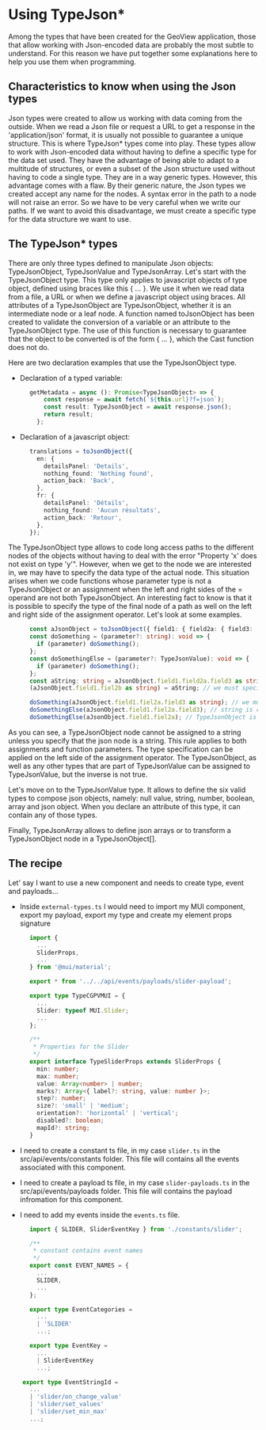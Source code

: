 # Using TypeJson* #

Among the types that have been created for the GeoView application, those that allow working with Json-encoded data
are probably the most subtle to understand. For this reason we have put together some explanations here to help you
use them when programming.

## Characteristics to know when using the Json types ##

Json types were created to allow us working with data coming from the outside. When we read a Json file or request a URL to get a response in the 'application/json' format, it is usually not possible to guarantee a unique structure. This is where TypeJson* types come into play. These types allow to work with Json-encoded data without having to define a specific type for the data set used. They have the advantage of being able to adapt to a multitude of structures, or even a subset of the Json structure used without having to code a single type. They are in a way generic types. However, this advantage comes with a flaw. By their generic nature, the Json types we created accept any name for the nodes. A syntax error in the path to a node will not raise an error. So we have to be very careful when we write our paths. If we want to avoid this disadvantage, we must create a specific type for the data structure we want to use.

## The TypeJson* types ##

There are only three types defined to manipulate Json objects: TypeJsonObject, TypeJsonValue and TypeJsonArray. Let's start with the TypeJsonObject type. This type only applies to javascript objects of type object, defined using braces like this { ... }. We use it when we read data from a file, a URL or when we define a javascript object using braces. All attributes of a TypeJsonObject are TypeJsonObject, whether it is an intermediate node or a leaf node. A function named toJsonObject has been created to validate the conversion of a variable or an attribute to the TypeJsonObject type. The use of this function is necessary to guarantee that the object to be converted is of the form { ... }, which the Cast function does not do.

Here are two declaration examples that use the TypeJsonObject type.

- Declaration of a typed variable:

```ts
      getMetadata = async (): Promise<TypeJsonObject> => {
          const response = await fetch(`${this.url}?f=json`);
          const result: TypeJsonObject = await response.json();
          return result;
        };
```

- Declaration of a javascript object:

```ts
      translations = toJsonObject({
        en: {
          detailsPanel: 'Details',
          nothing_found: 'Nothing found',
          action_back: 'Back',
        },
        fr: {
          detailsPanel: 'Détails',
          nothing_found: 'Aucun résultats',
          action_back: 'Retour',
        },
      });
```

The TypeJsonObject type allows to code long access paths to the different nodes of the objects without having to deal with the error "Property 'x' does not exist on type 'y'". However, when we get to the node we are interested in, we may have to specify the data type of the actual node. This situation arises when we code functions whose parameter type is not a TypeJsonObject or an assignment when the left and right sides of the = operand are not both TypeJsonObject. An interesting fact to know is that it is possible to specify the type of the final node of a path as well on the left and right side of the assignment operator. Let's look at some examples.

```ts
      const aJsonObject = toJsonObject({ field1: { field2a: { field3: 'Value of field3' }, field2b: '' } });
      const doSomething = (parameter?: string): void => {
        if (parameter) doSomething();
      };
      const doSomethingElse = (parameter?: TypeJsonValue): void => {
        if (parameter) doSomething();
      };
      const aString: string = aJsonObject.field1.field2a.field3 as string;  // we must specify that the ending node on the right side of the assignment operator is a string
      (aJsonObject.field1.fiel2b as string) = aString; // we must specify that the ending node on the left side of the assignment operator is a string

      doSomething(aJsonObject.field1.fiel2a.field3 as string); // we must specify that the ending node of the parameter is a string
      doSomethingElse(aJsonObject.field1.fiel2a.field3); // string is compatible with TypeJsonValue
      doSomethingElse(aJsonObject.field1.fiel2a); // TypeJsonObject is compatible with TypeJsonValue
```

As you can see, a TypeJsonObject node cannot be assigned to a string unless you specify that the json node is a string. This rule applies to both assignments and function parameters. The type specification can be applied on the left side of the assignment operator. The TypeJsonObject, as well as any other types that are part of TypeJsonValue can be assigned to TypeJsonValue, but the inverse is not true.

Let's move on to the TypeJsonValue type. It allows to define the six valid types to compose json objects, namely: null value, string, number, boolean, array and json object. When you declare an attribute of this type, it can contain any of those types.

Finally, TypeJsonArray allows to define json arrays or to transform a TypeJsonObject node in a TypeJsonObject[].

## The recipe ##

Let' say I want to use a new component and needs to create type, event and payloads...
- Inside ```external-types.ts``` I would need to import my MUI component, export my payload, export my type and create my element props signature
```ts
      import {
        ...
        SliderProps,
        ...
      } from '@mui/material';

      export * from '../../api/events/payloads/slider-payload';

      export type TypeCGPVMUI = {
        ...
        Slider: typeof MUI.Slider;
        ...
      };

      /**
       * Properties for the Slider
       */
      export interface TypeSliderProps extends SliderProps {
        min: number;
        max: number;
        value: Array<number> | number;
        marks?: Array<{ label?: string, value: number }>;
        step?: number;
        size?: 'small' | 'medium';
        orientation?: 'horizontal' | 'vertical';
        disabled?: boolean;
        mapId?: string;
      }
```

- I need to create a constant ts file, in my case ```slider.ts``` in the src/api/events/constants folder. This file will contains all the events associated with this component.


- I need to create a payload ts file, in my case ```slider-payloads.ts``` in the src/api/events/payloads folder. This file will contains the payload infromation for this component.

- I need to add my events inside the ```events.ts``` file.
```ts
      import { SLIDER, SliderEventKey } from './constants/slider';

      /**
       * constant contains event names
       */
      export const EVENT_NAMES = {
        ...
        SLIDER,
        ...
      };

      export type EventCategories =
        ...
        | 'SLIDER'
        ...;

      export type EventKey =
        ...
        | SliderEventKey
        ...;

    export type EventStringId =
      ...
      | 'slider/on_change_value'
      | 'slider/set_values'
      | 'slider/set_min_max'
      ...;
```